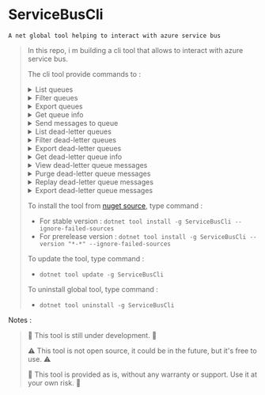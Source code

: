 # ServiceBusCli
```
A net global tool helping to interact with azure service bus
```

> In this repo, i m building a cli tool that allows to interact with azure service bus.
>
> The cli tool provide commands to :
> 
><details>
>
><summary>List queues</summary>
>
>#### 📌 list top max queues : `sb q -c dev`
>#### 📌 list top 10 queues : `sb q -c dev -m 10`
>#### 📌 list all queues : `sb q -c dev -a`
>#### 📌 list all queues sorted by last access date asc : `sb q -c dev -a -s LastAccessDate:asc`
>#### 📌 list all queues sorted by size in megabytes dsc : `sb q -c dev -a -s SizeInMegabytes:dsc`
>#### 📌 list all queues sorted by active messages dsc : `sb q -c dev -a -s ActiveMessages:dsc`
> 
></details>
>
><details>
>
><summary>Filter queues</summary>
>
>#### 📌 filter queues by single keyword : `sb q -c dev -f order`
>#### 📌 filter queues by multiple keywords : `sb q -c dev -f email -f sms`
>#### 📌 filter queues by field ActiveMessages : `sb q -c dev -f ActiveMessages:1-10`
>#### 📌 filter queues by field DeadLetterMessages : `sb q -c dev -f DeadLetterMessages:1-10`
>#### 📌 filter queues by field SizeInMegabytes : `sb q -c dev -f SizeInMegabytes:1-10`
>#### 📌 filter queues by field CreationDate : `sb q -c dev -f CreationDate:01/05/2024-01/05/2025`
>#### 📌 filter queues by field LastAccessDate : `sb q -c dev -f LastAccessDate:01/05/2024-01/05/2025`
>
></details>
>
><details>
>
><summary>Export queues</summary>
>
>#### 📌 export top max queues : `sb q -c dev x`
>#### 📌 export top 10 queues : `sb q -c dev x -m 10`
>#### 📌 export all queues : `sb q -c dev x -a`
>#### 📌 export all queues sorted by last access date asc : `sb q -c dev x -a -s LastAccessDate:asc`
>#### 📌 export all queues sorted by size in megabytes dsc : `sb q -c dev x -a -s SizeInMegabytes:dsc`
>#### 📌 export all queues sorted by active messages dsc : `sb q -c dev x -a -s ActiveMessages:dsc`
>
></details>
>
><details>
>
><summary>Get queue info</summary>
>
>#### 📌 get queue info : `sb q -c dev -n some-queue-name`
>
></details>
>
><details>
>
><summary>Send messages to queue</summary>
>
>#### 📌 send single message to queue : `sb q -c dev -n some-queue-name s -p some-message-json-file`
>#### 📌 send single message to queue after some delay in minutes : `sb q -c dev -n some-queue-name s -p some-message-json-file --delay 5`
>#### 📌 send multiple message to queue : `sb q -c dev -n some-queue-name s -p some-message-json-file --count 10`
>#### 📌 send multiple message to queue after some delay in minutes : `sb q -c dev -n some-queue-name s -p some-message-json-file --count 10 --delay 5`
>
></details>
>
><details>
>
><summary>List dead-letter queues</summary>
>
>#### 📌 list top max dead-letter queues : `sb dlq -c dev`
>#### 📌 list top 10 dead-letter queues : sb dlq -c dev -m 10`
>#### 📌 list all dead-letter queues : sb dlq -c dev -a`
>#### 📌 list all dead-letter queues sorted by last access date asc : `sb dlq -c dev -a -s LastAccessDate:asc`
>#### 📌 list all dead-letter queues sorted by size in megabytes dsc : `sb dlq -c dev -a -s SizeInMegabytes:dsc`
>#### 📌 list all dead-letter queues sorted by dead letter messages dsc : `sb dlq -c dev -a -s DeadLetterMessages:dsc`
>
></details>
>
><details>
>
><summary>Filter dead-letter queues</summary>
>
>#### 📌 filter dead-letter queues by single keyword : `sb dlq -c dev -f order`
>#### 📌 filter dead-letter queues by multiple keywords : `sb dlq -c dev -f email -f sms`
>#### 📌 filter dead-letter queues by field ActiveMessages : `sb dlq -c dev -f ActiveMessages:1-10`
>#### 📌 filter dead-letter queues by field DeadLetterMessages : `sb dlq -c dev -f DeadLetterMessages:1-10`
>#### 📌 filter dead-letter queues by field SizeInMegabytes : `sb dlq -c dev -f SizeInMegabytes:1-10`
>#### 📌 filter dead-letter queues by field CreationDate : `sb dlq -c dev -f CreationDate:01/05/2024-01/05/2025`
>#### 📌 filter dead-letter queues by field LastAccessDate : `sb dlq -c dev -f LastAccessDate:01/05/2024-01/05/2025`
>
></details>
>
><details>
>
><summary>Export dead-letter queues</summary>
>
>#### 📌 export top max dead-letter queues : `sb dlq -c dev x`
>#### 📌 export top 10 dead-letter queues : `sb dlq -c dev x -m 10`
>#### 📌 export all dead-letter queues : `sb dlq -c dev x -a`
>#### 📌 export all dead-letter queues sorted by last access date asc : `sb dlq -c dev x -a -s LastAccessDate:asc`
>#### 📌 export all dead-letter queues sorted by size in megabytes dsc : `sb dlq -c dev x -a -s SizeInMegabytes:dsc`
>#### 📌 export all dead-letter queues sorted by dead-letter messages dsc : `sb dlq -c dev x -a -s DeadLetterMessages:dsc`
>
></details>
>
><details>
>
><summary>Get dead-letter queue info</summary>
>
>#### 📌 get dead-letter queue info : `sb dlq -c dev -n some-queue-name`
>#### 📌 get dead-letter queue filtered info by text : `sb dlq -c dev -n some-queue-name -f SomeException`
>#### 📌 get dead-letter queue filtered info by date : `sb dlq -c dev -n some-queue-name -f 01/04/2025`
>#### 📌 get dead-letter queue filtered info by date range : `sb dlq -c dev -n some-queue-name -f 01/04/2025-01/05/2025`
>#### 📌 get dead-letter queue filtered info by specific field ErrorType : `sb dlq -c dev -n some-queue-name-f ErrorType:SomeException`
>#### 📌 get dead-letter queue filtered info by specific field ErrorMessage : `sb dlq -c dev -n some-queue-name-f ErrorMessage:SomeException`
>#### 📌 get dead-letter queue filtered info by specific field ErrorDate : `sb dlq -c dev -n some-queue-name-f ErrorDate:01/04/2025-01/05/2025`
>
></details>
>
><details>
>
><summary>View dead-letter queue messages</summary>
>
>#### 📌 view all dead letter messages : `sb dlq -c dev -n some-queue-name v`
>#### 📌 view filtered dead letter messages by text : `sb dlq -c dev -n some-queue-name v -f SomeException`
>#### 📌 view filtered dead letter messages by date : `sb dlq -c dev -n some-queue-name v -f 01/04/2025`
>#### 📌 view filtered dead letter messages by sequence numbers : `sb dlq -c dev -n some-queue-name v -f 100-200`
>#### 📌 view a specific dead letter message by its sequence number : `sb dlq -c dev -n some-queue-name v -f 200`
>
></details>
>
><details>
>
><summary>Purge dead-letter queue messages</summary>
>
>#### 📌 purge all dead letter messages : `sb dlq -c dev -n some-queue-name p`
>#### 📌 purge filtered dead letter messages by text : `sb dlq -c dev -n some-queue-name p -f SomeException`
>#### 📌 purge filtered dead letter messages by date : `sb dlq -c dev -n some-queue-name p -f 01/04/2025`
>#### 📌 purge filtered dead letter messages by date range : `sb dlq -c dev -n some-queue-name p -f 01/04/2025-01/05/2025`
>#### 📌 purge filtered dead letter messages by sequence numbers : `sb dlq -c dev -n some-queue-name p -f 100-200`
>
></details>
>
><details>
>
><summary>Replay dead-letter queue messages</summary>
>
>#### 📌 replay all dead letter messages : `sb dlq -c dev -n some-queue-name r`
>#### 📌 replay all dead letter messages after some delay in minutes : `sb dlq -c dev -n some-queue-name r --delay 5`
>#### 📌 replay all dead letter messages with some ttl in days : `sb dlq -c dev -n some-queue-name r --ttl 1`
>#### 📌 replay filtered dead letter messages by text : `sb dlq -c dev -n some-queue-name r -f SomeException`
>#### 📌 replay filtered dead letter messages by date : `sb dlq -c dev -n some-queue-name r -f 01/04/2025`
>#### 📌 replay filtered dead letter messages by date range : `sb dlq -c dev -n some-queue-name r -f 01/04/2025-01/05/2025`
>#### 📌 replay filtered dead letter messages by sequence numbers : `sb dlq -c dev -n some-queue-name r -f 100-200`
>
></details>
>
><details>
>
><summary>Export dead-letter queue messages</summary>
>
>#### 📌 export all dead letter messages : `sb dlq -c dev -n some-queue-name x`
>#### 📌 export filtered dead letter messages by text : `sb dlq -c dev -n some-queue-name x -f SomeException`
>#### 📌 export filtered dead letter messages by date : `sb dlq -c dev -n some-queue-name x -f 01/04/2025`
>#### 📌 export filtered dead letter messages by date range : `sb dlq -c dev -n some-queue-name x -f 01/04/2025-01/05/2025`
>#### 📌 export filtered dead letter messages by sequence numbers : `sb dlq -c dev -n some-queue-name x -f 100-200`
>
></details>
> 
> To install the tool from [nuget source](https://www.nuget.org/packages/ServiceBusCli), type command :
> - For stable version : `dotnet tool install -g ServiceBusCli --ignore-failed-sources`
> - For prerelease version : `dotnet tool install -g ServiceBusCli --version "*-*" --ignore-failed-sources`
>
> To update the tool, type command :
> - `dotnet tool update -g ServiceBusCli`
>
> 
> To uninstall global tool, type command :
> - `dotnet tool uninstall -g ServiceBusCli`
>
>

Notes :
>
> 🚧 This tool is still under development. 🚧
>
> ⚠️ This tool is not open source, it could be in the future, but it's free to use. ⚠️
>
> 📢 This tool is provided as is, without any warranty or support. Use it at your own risk. 📢